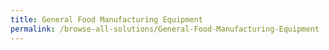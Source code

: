 ```yaml
---
title: General Food Manufacturing Equipment
permalink: /browse-all-solutions/General-Food-Manufacturing-Equipment
---
```


